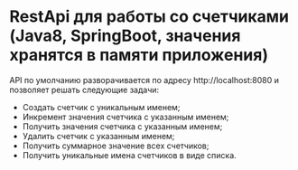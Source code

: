 # RestApi для работы со счетчиками (Java8, SpringBoot, значения хранятся в памяти приложения)

API по умолчанию разворачивается по адресу http://localhost:8080 и позволяет решать следующие задачи:

- Создать счетчик с уникальным именем;
- Инкремент значения счетчика с указанным именем;
- Получить значения счетчика с указанным именем;
- Удалить счетчик с указанным именем;
- Получить суммарное значение всех счетчиков;
- Получить уникальные имена счетчиков в виде списка.